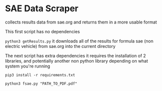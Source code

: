 # SAE Data Scraper
collects results data from sae.org and returns them in a more usable format


This first script has no dependencies

`python3 getResults.py`
it downloads all of the results for formula sae (non electric vehicle) from sae.org into the current directory



The next script has extra dependencies it requires the installation of 2 libraries, and potentially another non python library depending on what system you're running

`pip3 install -r requirements.txt`

`python3 fsae.py "PATH_TO_PDF.pdf"`

